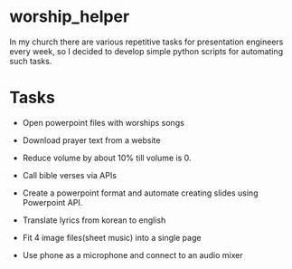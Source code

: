 # worship_helper
In my church there are various repetitive tasks for presentation engineers every week, so I decided to develop simple python scripts for automating such tasks.

# Tasks

- Open powerpoint files with worships songs

- Download prayer text from a website

- Reduce volume by about 10% till volume is 0.

- Call bible verses via APIs

- Create a powerpoint format and automate creating slides using Powerpoint API.

- Translate lyrics from korean to english

- Fit 4 image files(sheet music) into a single page

- Use phone as a microphone and connect to an audio mixer
